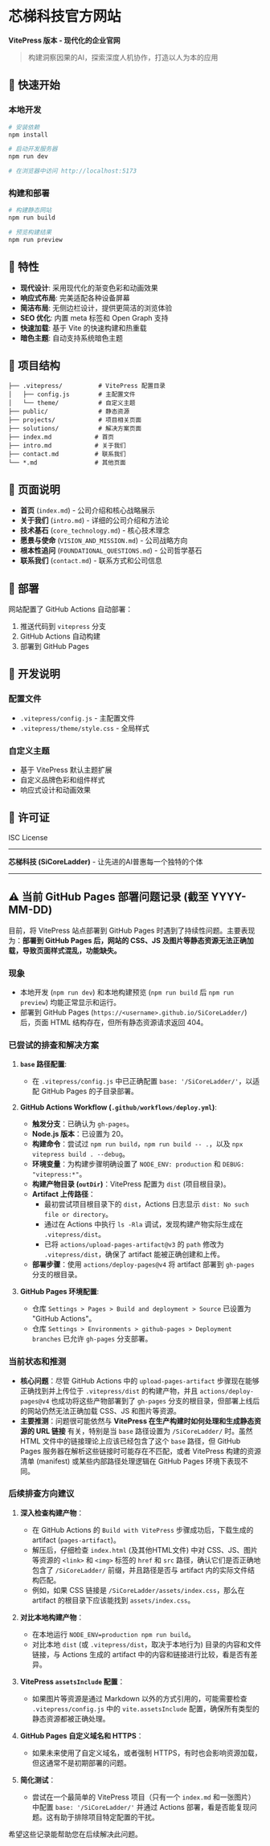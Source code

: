 # 芯梯科技官方网站

**VitePress 版本 - 现代化的企业官网**

> 构建洞察因果的AI，探索深度人机协作，打造以人为本的应用

## 🚀 快速开始

### 本地开发

```bash
# 安装依赖
npm install

# 启动开发服务器
npm run dev

# 在浏览器中访问 http://localhost:5173
```

### 构建和部署

```bash
# 构建静态网站
npm run build

# 预览构建结果
npm run preview
```

## 🎨 特性

- **现代设计**: 采用现代化的渐变色彩和动画效果
- **响应式布局**: 完美适配各种设备屏幕
- **简洁布局**: 无侧边栏设计，提供更简洁的浏览体验
- **SEO 优化**: 内置 meta 标签和 Open Graph 支持
- **快速加载**: 基于 Vite 的快速构建和热重载
- **暗色主题**: 自动支持系统暗色主题

## 📁 项目结构

```
├── .vitepress/          # VitePress 配置目录
│   ├── config.js        # 主配置文件
│   └── theme/           # 自定义主题
├── public/              # 静态资源
├── projects/            # 项目相关页面
├── solutions/           # 解决方案页面
├── index.md            # 首页
├── intro.md            # 关于我们
├── contact.md          # 联系我们
└── *.md                # 其他页面
```

## 📝 页面说明

- **首页** (`index.md`) - 公司介绍和核心战略展示
- **关于我们** (`intro.md`) - 详细的公司介绍和方法论
- **技术基石** (`core_technology.md`) - 核心技术理念
- **愿景与使命** (`VISION_AND_MISSION.md`) - 公司战略方向
- **根本性追问** (`FOUNDATIONAL_QUESTIONS.md`) - 公司哲学基石
- **联系我们** (`contact.md`) - 联系方式和公司信息 

## 🚀 部署

网站配置了 GitHub Actions 自动部署：

1. 推送代码到 `vitepress` 分支
2. GitHub Actions 自动构建
3. 部署到 GitHub Pages

## 🔧 开发说明

### 配置文件
- `.vitepress/config.js` - 主配置文件
- `.vitepress/theme/style.css` - 全局样式

### 自定义主题
- 基于 VitePress 默认主题扩展
- 自定义品牌色彩和组件样式
- 响应式设计和动画效果

## 📄 许可证

ISC License

---

**芯梯科技 (SiCoreLadder)** - 让先进的AI普惠每一个独特的个体 

---

## ⚠️ 当前 GitHub Pages 部署问题记录 (截至 YYYY-MM-DD)

目前，将 VitePress 站点部署到 GitHub Pages 时遇到了持续性问题。主要表现为：**部署到 GitHub Pages 后，网站的 CSS、JS 及图片等静态资源无法正确加载，导致页面样式混乱，功能缺失。**

### 现象
- 本地开发 (`npm run dev`) 和本地构建预览 (`npm run build` 后 `npm run preview`) 均能正常显示和运行。
- 部署到 GitHub Pages (`https://<username>.github.io/SiCoreLadder/`) 后，页面 HTML 结构存在，但所有静态资源请求返回 404。

### 已尝试的排查和解决方案

1.  **`base` 路径配置**:
    -   在 `.vitepress/config.js` 中已正确配置 `base: '/SiCoreLadder/'`，以适配 GitHub Pages 的子目录部署。

2.  **GitHub Actions Workflow (`.github/workflows/deploy.yml`)**:
    -   **触发分支**：已确认为 `gh-pages`。
    -   **Node.js 版本**：已设置为 20。
    -   **构建命令**：尝试过 `npm run build`，`npm run build -- .`，以及 `npx vitepress build . --debug`。
    -   **环境变量**：为构建步骤明确设置了 `NODE_ENV: production` 和 `DEBUG: "vitepress:*"`。
    -   **构建产物目录 (`outDir`)**：VitePress 配置为 `dist` (项目根目录)。
    -   **Artifact 上传路径**：
        -   最初尝试项目根目录下的 `dist`，Actions 日志显示 `dist: No such file or directory`。
        -   通过在 Actions 中执行 `ls -Rla` 调试，发现构建产物实际生成在 `.vitepress/dist`。
        -   已将 `actions/upload-pages-artifact@v3` 的 `path` 修改为 `.vitepress/dist`，确保了 artifact 能被正确创建和上传。
    -   **部署步骤**：使用 `actions/deploy-pages@v4` 将 artifact 部署到 `gh-pages` 分支的根目录。

3.  **GitHub Pages 环境配置**:
    -   仓库 `Settings > Pages > Build and deployment > Source` 已设置为 "GitHub Actions"。
    -   仓库 `Settings > Environments > github-pages > Deployment branches` 已允许 `gh-pages` 分支部署。

### 当前状态和推测

- **核心问题**：尽管 GitHub Actions 中的 `upload-pages-artifact` 步骤现在能够正确找到并上传位于 `.vitepress/dist` 的构建产物，并且 `actions/deploy-pages@v4` 也成功将这些产物部署到了 `gh-pages` 分支的根目录，但部署上线后的网站仍然无法正确加载 CSS、JS 和图片等资源。
- **主要推测**：问题很可能依然与 **VitePress 在生产构建时如何处理和生成静态资源的 URL 链接** 有关，特别是当 `base` 路径设置为 `/SiCoreLadder/` 时。虽然 HTML 文件中的链接理论上应该已经包含了这个 `base` 路径，但 GitHub Pages 服务器在解析这些链接时可能存在不匹配，或者 VitePress 构建的资源清单 (manifest) 或某些内部路径处理逻辑在 GitHub Pages 环境下表现不同。

### 后续排查方向建议

1.  **深入检查构建产物**：
    -   在 GitHub Actions 的 `Build with VitePress` 步骤成功后，下载生成的 artifact (`pages-artifact`)。
    -   解压后，仔细检查 `index.html` (及其他HTML文件) 中对 CSS、JS、图片等资源的 `<link>` 和 `<img>` 标签的 `href` 和 `src` 路径，确认它们是否正确地包含了 `/SiCoreLadder/` 前缀，并且路径是否与 artifact 内的实际文件结构匹配。
    -   例如，如果 CSS 链接是 `/SiCoreLadder/assets/index.css`，那么在 artifact 的根目录下应该能找到 `assets/index.css`。

2.  **对比本地构建产物**：
    -   在本地运行 `NODE_ENV=production npm run build`。
    -   对比本地 `dist` (或 `.vitepress/dist`，取决于本地行为) 目录的内容和文件链接，与 Actions 生成的 artifact 中的内容和链接进行比较，看是否有差异。

3.  **VitePress `assetsInclude` 配置**：
    -   如果图片等资源是通过 Markdown 以外的方式引用的，可能需要检查 `.vitepress/config.js` 中的 `vite.assetsInclude` 配置，确保所有类型的静态资源都被正确处理。

4.  **GitHub Pages 自定义域名和 HTTPS**：
    -   如果未来使用了自定义域名，或者强制 HTTPS，有时也会影响资源加载，但这通常不是初期部署的问题。

5.  **简化测试**：
    -   尝试在一个最简单的 VitePress 项目（只有一个 `index.md` 和一张图片）中配置 `base: '/SiCoreLadder/'` 并通过 Actions 部署，看是否能复现问题。这有助于排除项目特定配置的干扰。

希望这些记录能帮助您在后续解决此问题。 